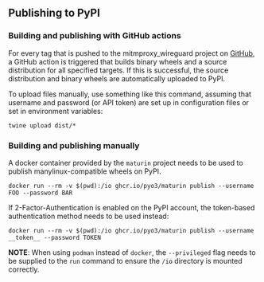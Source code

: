 ## Publishing to PyPI

### Building and publishing with GitHub actions

For every tag that is pushed to the mitmproxy_wireguard project on [GitHub], a
GitHub action is triggered that builds binary wheels and a source distribution
for all specified targets. If this is successful, the source distribution and
binary wheels are automatically uploaded to PyPI.

[GitHub]: https://github.com/decathorpe/mitmproxy_wireguard

To upload files manually, use something like this command, assuming that
username and password (or API token) are set up in configuration files or
set in environment variables:

```shell
twine upload dist/*
```

### Building and publishing manually

A docker container provided by the `maturin` project needs to be used to publish
manylinux-compatible wheels on PyPI.

```shell
docker run --rm -v $(pwd):/io ghcr.io/pyo3/maturin publish --username FOO --password BAR
```

If 2-Factor-Authentication is enabled on the PyPI account, the token-based
authentication method needs to be used instead:

```shell
docker run --rm -v $(pwd):/io ghcr.io/pyo3/maturin publish --username __token__ --password TOKEN
```

**NOTE**: When using `podman` instead of `docker`, the `--privileged` flag needs
to be supplied to the `run` command to ensure the `/io` directory is mounted
correctly.

